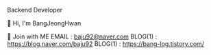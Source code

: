 Backend Developer

👋 Hi, I'm BangJeongHwan

👀 Join with ME
EMAIL : baju92@naver.com
BLOG(1) : https://blog.naver.com/baju92
BLOG(1) : https://bang-log.tistory.com/
